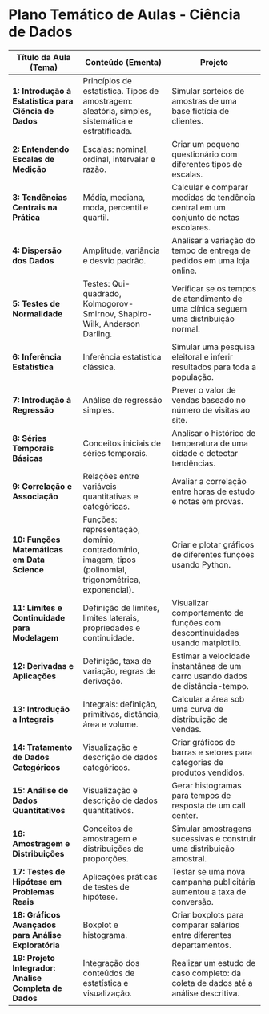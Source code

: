# Plano Temático de Aulas - Ciência de Dados

| Título da Aula (Tema) | Conteúdo (Ementa) | Projeto |
|-----------------------|--------------------|---------|
| **1: Introdução à Estatística para Ciência de Dados** | Princípios de estatística. Tipos de amostragem: aleatória, simples, sistemática e estratificada. | Simular sorteios de amostras de uma base fictícia de clientes. |
| **2: Entendendo Escalas de Medição** | Escalas: nominal, ordinal, intervalar e razão. | Criar um pequeno questionário com diferentes tipos de escalas. |
| **3: Tendências Centrais na Prática** | Média, mediana, moda, percentil e quartil. | Calcular e comparar medidas de tendência central em um conjunto de notas escolares. |
| **4: Dispersão dos Dados** | Amplitude, variância e desvio padrão. | Analisar a variação do tempo de entrega de pedidos em uma loja online. |
| **5: Testes de Normalidade** | Testes: Qui-quadrado, Kolmogorov-Smirnov, Shapiro-Wilk, Anderson Darling. | Verificar se os tempos de atendimento de uma clínica seguem uma distribuição normal. |
| **6: Inferência Estatística** | Inferência estatística clássica. | Simular uma pesquisa eleitoral e inferir resultados para toda a população. |
| **7: Introdução à Regressão** | Análise de regressão simples. | Prever o valor de vendas baseado no número de visitas ao site. |
| **8: Séries Temporais Básicas** | Conceitos iniciais de séries temporais. | Analisar o histórico de temperatura de uma cidade e detectar tendências. |
| **9: Correlação e Associação** | Relações entre variáveis quantitativas e categóricas. | Avaliar a correlação entre horas de estudo e notas em provas. |
| **10: Funções Matemáticas em Data Science** | Funções: representação, domínio, contradomínio, imagem, tipos (polinomial, trigonométrica, exponencial). | Criar e plotar gráficos de diferentes funções usando Python. |
| **11: Limites e Continuidade para Modelagem** | Definição de limites, limites laterais, propriedades e continuidade. | Visualizar comportamento de funções com descontinuidades usando matplotlib. |
| **12: Derivadas e Aplicações** | Definição, taxa de variação, regras de derivação. | Estimar a velocidade instantânea de um carro usando dados de distância-tempo. |
| **13: Introdução a Integrais** | Integrais: definição, primitivas, distância, área e volume. | Calcular a área sob uma curva de distribuição de vendas. |
| **14: Tratamento de Dados Categóricos** | Visualização e descrição de dados categóricos. | Criar gráficos de barras e setores para categorias de produtos vendidos. |
| **15: Análise de Dados Quantitativos** | Visualização e descrição de dados quantitativos. | Gerar histogramas para tempos de resposta de um call center. |
| **16: Amostragem e Distribuições** | Conceitos de amostragem e distribuições de proporções. | Simular amostragens sucessivas e construir uma distribuição amostral. |
| **17: Testes de Hipótese em Problemas Reais** | Aplicações práticas de testes de hipótese. | Testar se uma nova campanha publicitária aumentou a taxa de conversão. |
| **18: Gráficos Avançados para Análise Exploratória** | Boxplot e histograma. | Criar boxplots para comparar salários entre diferentes departamentos. |
| **19: Projeto Integrador: Análise Completa de Dados** | Integração dos conteúdos de estatística e visualização. | Realizar um estudo de caso completo: da coleta de dados até a análise descritiva. |